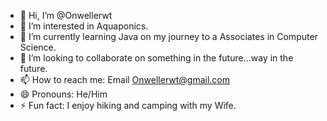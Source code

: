 - 👋 Hi, I’m @Onwellerwt
- 👀 I’m interested in Aquaponics.
- 🌱 I’m currently learning Java on my journey to a Associates in Computer Science.
- 💞️ I’m looking to collaborate on something in the future...way in the future.
- 📫 How to reach me: Email Onwellerwt@gmail.com
- 😄 Pronouns: He/Him
- ⚡ Fun fact: I enjoy hiking and camping with my Wife.

<!---
Onwellerwt/Onwellerwt is a ✨ special ✨ repository because its `README.md` (this file) appears on your GitHub profile.
You can click the Preview link to take a look at your changes.
--->
